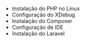 * Instalação do PHP no Linux
* Configuração do XDebug
* Instalação do Composer
* Configuração de IDE
* Instalação do Laravel